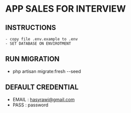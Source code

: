 # APP SALES FOR INTERVIEW 


## INSTRUCTIONS
    - copy file .env.example to .env
    - SET DATABASE ON ENVIROTMENT

## RUN MIGRATION
   - php artisan migrate:fresh --seed

## DEFAULT CREDENTIAL
   - EMAIL : hasyrawi@gmail.com
   - PASS  : password

